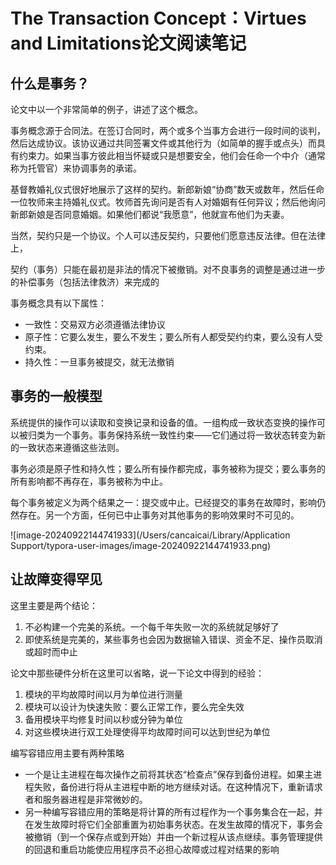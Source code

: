 # The Transaction Concept：Virtues and Limitations论文阅读笔记

## 什么是事务？

论文中以一个非常简单的例子，讲述了这个概念。

事务概念源于合同法。在签订合同时，两个或多个当事方会进行一段时间的谈判，然后达成协议。该协议通过共同签署文件或其他行为（如简单的握手或点头）而具有约束力。如果当事方彼此相当怀疑或只是想要安全，他们会任命一个中介（通常称为托管官）来协调事务的承诺。

基督教婚礼仪式很好地展示了这样的契约。新郎新娘“协商”数天或数年，然后任命一位牧师来主持婚礼仪式。牧师首先询问是否有人对婚姻有任何异议；然后他询问新郎新娘是否同意婚姻。如果他们都说“我愿意”，他就宣布他们为夫妻。

当然，契约只是一个协议。个人可以违反契约，只要他们愿意违反法律。但在法律上，

契约（事务）只能在最初是非法的情况下被撤销。对不良事务的调整是通过进一步的补偿事务（包括法律救济）来完成的

事务概念具有以下属性：

- 一致性：交易双方必须遵循法律协议
- 原子性：它要么发生，要么不发生；要么所有人都受契约约束，要么没有人受约束。
- 持久性：一旦事务被提交，就无法撤销

## 事务的一般模型

系统提供的操作可以读取和变换记录和设备的值。一组构成一致状态变换的操作可以被归类为一个事务。事务保持系统一致性约束——它们通过将一致状态转变为新的一致状态来遵循这些法则。

事务必须是原子性和持久性；要么所有操作都完成，事务被称为提交；要么事务的所有影响都不再存在，事务被称为中止。

每个事务被定义为两个结果之一：提交或中止。已经提交的事务在故障时，影响仍然存在。另一个方面，任何已中止事务对其他事务的影响效果时不可见的。

![image-20240922144741933](/Users/cancaicai/Library/Application Support/typora-user-images/image-20240922144741933.png)

## 让故障变得罕见

这里主要是两个结论：

1. 不必构建一个完美的系统。一个每千年失败一次的系统就足够好了
2. 即使系统是完美的，某些事务也会因为数据输入错误、资金不足、操作员取消或超时而中止

论文中那些硬件分析在这里可以省略，说一下论文中得到的经验：

1. 模块的平均故障时间以月为单位进行测量
2. 模块可以设计为快速失败：要么正常工作，要么完全失效
3. 备用模块平均修复时间以秒或分钟为单位
4. 对这些模块进行双工处理使得平均故障时间可以达到世纪为单位

编写容错应用主要有两种策略

- 一个是让主进程在每次操作之前将其状态“检查点”保存到备份进程。如果主进程失败，备份进行将从主进程中断的地方继续对话。在这种情况下，重新请求者和服务器进程是非常微妙的。
- 另一种编写容错应用的策略是将计算的所有过程作为一个事务集合在一起，并在发生故障时将它们全部重置为初始事务状态。在发生故障的情况下，事务会被撤销（到一个保存点或到开始）并由一个新过程从该点继续。事务管理提供的回退和重启功能使应用程序员不必担心故障或过程对结果的影响